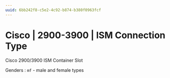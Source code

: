 ```yaml
---
uuid: 6bb242f8-c5e2-4c92-b874-b380f0963fcf
---
```

# Cisco | 2900-3900 | ISM Connection Type

Cisco 2900/3900 ISM Container Slot

Genders
: `mf` - male and female types
